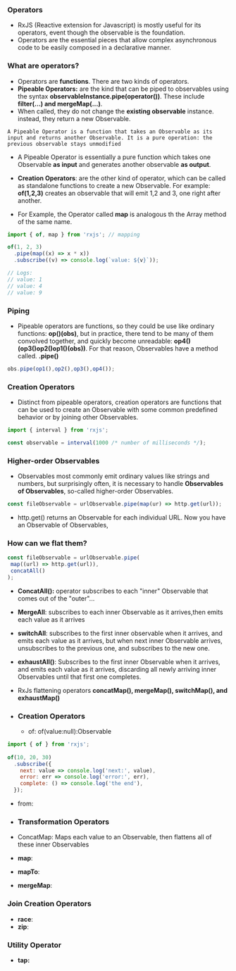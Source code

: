 ### Operators
* RxJS (Reactive extension for Javascript) is mostly useful for its operators, event though the observable is the foundation.
* Operators are the essential pieces that allow complex asynchronous code to be easily composed in a declarative manner.

### What are operators?
* Operators are **functions**. There are two kinds of operators.
* **Pipeable Operators:** are the kind that can be piped to observables using the syntax **observableInstance.pipe(operator())**. These include **filter(...) and mergeMap(...)**.
* When called, they do not change the **existing observable** instance. instead, they return a new Observable.

``
A Pipeable Operator is a function that takes an Observable as its input and returns another Observable. It is a pure operation: the previous observable stays unmodified
``

* A Pipeable Operator is essentially a pure function which takes one Observable **as input** and generates another observable **as output**.

* **Creation Operators**: are the other kind of operator, which can be called as standalone functions to create a new Observable.
For example: **of(1,2,3)** creates an observable that will emit 1,2 and 3, one right after another.
* For Example, the Operator called **map** is analogous th the Array method of the same name.

```js
import { of, map } from 'rxjs'; // mapping 

of(1, 2, 3)
  .pipe(map((x) => x * x))
  .subscribe((v) => console.log(`value: ${v}`));

// Logs:
// value: 1
// value: 4
// value: 9
```

### Piping
* Pipeable operators are functions, so they could be use like ordinary functions: **op()(obs)**, but in practice, there tend to be many of them convolved together, and quickly become unreadable:
**op4()(op3()op2()op1()(obs))**. For that reason, Observables have a method called. **.pipe()**

```js
obs.pipe(op1(),op2(),op3(),op4());
```
### Creation Operators
* Distinct from pipeable operators, creation operators are functions that can be used to create an Observable with some common predefined behavior or by joining other Observables.

```js
import { interval } from 'rxjs';

const observable = interval(1000 /* number of milliseconds */);
```

### Higher-order Observables
* Observables most commonly emit ordinary values like strings and numbers, but surprisingly often, it is necessary to handle **Observables of Observables**, so-called higher-order Observables.

```js
const fileObservable = urlObservable.pipe(map(ur) => http.get(url));
```
* http.get() returns an Observable for each individual URL. Now you have an Observable of Observables,

 ### How can we flat them?

 ```js
 const fileObservable = urlObservable.pipe(
  map((url) => http.get(url)),
  concatAll()
);
 ```

* **ConcatAll():** operator subscribes to each "inner" Observable that comes out of the "outer"...
* **MergeAll**: subscribes to each inner Observable as it arrives,then emits each value as it arrives
* **switchAll**: subscribes to the first inner observable when it arrives, and emits each value as it arrives, but when next inner Observable arrives, unsubscribes to the previous one, and subscribes to the new one.
* **exhaustAll()**: Subscribes to the first inner Observable when it arrives, and emits each value as it arrives, discarding all newly arriving inner Observables until that first one completes.

* RxJs flattening operators **concatMap(), mergeMap(), switchMap(), and exhaustMap()**

* ### Creation Operators
    * of: of(value:null):Observable<null>
```js
import { of } from 'rxjs';
 
of(10, 20, 30)
  .subscribe({
    next: value => console.log('next:', value),
    error: err => console.log('error:', err),
    complete: () => console.log('the end'),
  });
 ```
 * from:

* ### Transformation Operators
* ConcatMap: Maps each value to an Observable, then flattens all of these inner Observables
* **map**:
* **mapTo**:
* **mergeMap**:

### Join Creation Operators
* **race**:
* **zip**:

### Utility Operator
* **tap:**